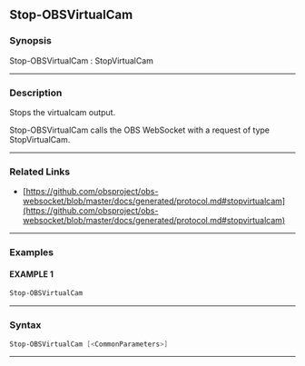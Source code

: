 Stop-OBSVirtualCam
------------------
### Synopsis
Stop-OBSVirtualCam : StopVirtualCam

---
### Description

Stops the virtualcam output.


Stop-OBSVirtualCam calls the OBS WebSocket with a request of type StopVirtualCam.

---
### Related Links
* [https://github.com/obsproject/obs-websocket/blob/master/docs/generated/protocol.md#stopvirtualcam](https://github.com/obsproject/obs-websocket/blob/master/docs/generated/protocol.md#stopvirtualcam)



---
### Examples
#### EXAMPLE 1
```PowerShell
Stop-OBSVirtualCam
```

---
### Syntax
```PowerShell
Stop-OBSVirtualCam [<CommonParameters>]
```
---
